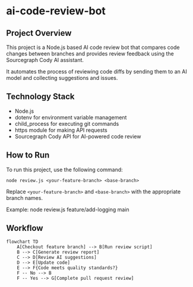 # ai-code-review-bot

## Project Overview

This project is a Node.js based AI code review bot that compares code changes between branches and provides review feedback using the Sourcegraph Cody AI assistant.

It automates the process of reviewing code diffs by sending them to an AI model and collecting suggestions and issues.

## Technology Stack

- Node.js
- dotenv for environment variable management
- child_process for executing git commands
- https module for making API requests
- Sourcegraph Cody API for AI-powered code review

## How to Run

To run this project, use the following command:

```
node review.js <your-feature-branch> <base-branch>
```

Replace `<your-feature-branch>` and `<base-branch>` with the appropriate branch names.

Example: node review.js feature/add-logging main

## Workflow

```mermaid
flowchart TD
    A[Checkout feature branch] --> B[Run review script]
    B --> C[Generate review report]
    C --> D[Review AI suggestions]
    D --> E[Update code]
    E --> F{Code meets quality standards?}
    F -- No --> B
    F -- Yes --> G[Complete pull request review]
